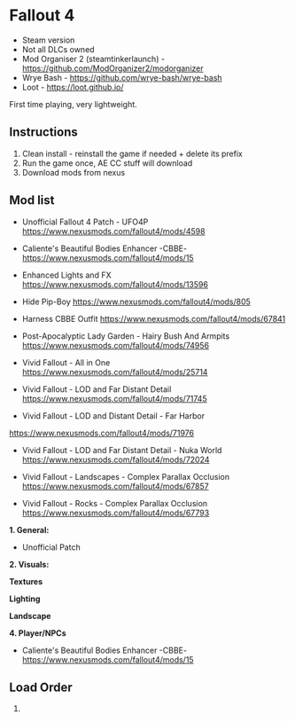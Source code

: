 # Fallout 4

- Steam version
- Not all DLCs owned
- Mod Organiser 2 (steamtinkerlaunch) - https://github.com/ModOrganizer2/modorganizer
- Wrye Bash - https://github.com/wrye-bash/wrye-bash
- Loot - https://loot.github.io/

First time playing, very lightweight.

## Instructions

1. Clean install - reinstall the game if needed + delete its prefix
2. Run the game once, AE CC stuff will download
3. Download mods from nexus

## Mod list



- Unofficial Fallout 4 Patch - UFO4P
https://www.nexusmods.com/fallout4/mods/4598

- Caliente's Beautiful Bodies Enhancer -CBBE-
https://www.nexusmods.com/fallout4/mods/15

- Enhanced Lights and FX
https://www.nexusmods.com/fallout4/mods/13596

- Hide Pip-Boy
https://www.nexusmods.com/fallout4/mods/805

- Harness CBBE Outfit
https://www.nexusmods.com/fallout4/mods/67841

- Post-Apocalyptic Lady Garden - Hairy Bush And Armpits
https://www.nexusmods.com/fallout4/mods/74956

- Vivid Fallout - All in One
https://www.nexusmods.com/fallout4/mods/25714

- Vivid Fallout - LOD and Far Distant Detail
https://www.nexusmods.com/fallout4/mods/71745

- Vivid Fallout - LOD and Distant Detail - Far Harbor

https://www.nexusmods.com/fallout4/mods/71976

- Vivid Fallout - LOD and Far Distant Detail - Nuka World
https://www.nexusmods.com/fallout4/mods/72024

- Vivid Fallout - Landscapes - Complex Parallax Occlusion
https://www.nexusmods.com/fallout4/mods/67857

- Vivid Fallout - Rocks - Complex Parallax Occlusion
https://www.nexusmods.com/fallout4/mods/67793



**1. General:**

- Unofficial Patch


**2. Visuals:**

**Textures**


**Lighting**



**Landscape**




**4. Player/NPCs**

- Caliente's Beautiful Bodies Enhancer -CBBE-
https://www.nexusmods.com/fallout4/mods/15



## Load Order

1. 
